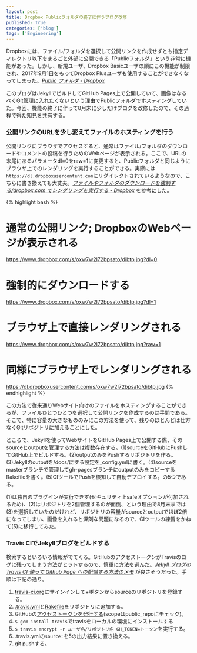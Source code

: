 ```yaml
---
layout: post
title: Dropbox Publicフォルダの終了に伴うブログ改修
published: True
categories: ['blog']
tags: ['Engineering']
---
```


Dropboxには、ファイル/フォルダを選択して公開リンクを作成せずとも指定ディレクトリ以下をまるごと外部に公開できる「Publicフォルダ」という非常に機能があった。しかし、新規ユーザ、Dropbox Basicユーザの順にこの機能が制限され、2017年9月1日をもってDropbox Plusユーザも使用することができなくなってしまった。<cite>[Public フォルダ - Dropbox](https://www.dropbox.com/ja/help/files-folders/public-folder)</cite>

このブログはJekyllでビルドしてGitHub Pages上で公開していて、画像はなるべくGit管理に入れたくないという理由でPublicフォルダでホスティングしていた。今回、機能の終了に伴って8月末に少しだけブログを改修したので、その過程で得た知見を共有する。

### 公開リンクのURLを少し変えてファイルのホスティングを行う

公開リンクにブラウザでアクセスすると、通常はファイル/フォルダのダウンロードやコメントの投稿を行うためのWebページが表示される。ここで、URLの末尾にあるパラメータdl=0をraw=1に変更すると、Publicフォルダと同じようにブラウザ上でのレンダリングを実行することができる。実際には```https://dl.dropboxusercontent.com```にリダイレクトされているようなので、こちらに書き換えても大丈夫。<cite>[ファイルやフォルダのダウンロードを強制する/dropbox.com でレンダリングを実行する - Dropbox](https://www.dropbox.com/help/desktop-web/force-download)</cite> を参考にした。

{% highlight bash %}
# 通常の公開リンク; DropboxのWebページが表示される
https://www.dropbox.com/s/oxw7w2l72bpsato/dibtp.jpg?dl=0

# 強制的にダウンロードする
https://www.dropbox.com/s/oxw7w2l72bpsato/dibtp.jpg?dl=1

# ブラウザ上で直接レンダリングされる
https://www.dropbox.com/s/oxw7w2l72bpsato/dibtp.jpg?raw=1

# 同様にブラウザ上でレンダリングされる
https://dl.dropboxusercontent.com/s/oxw7w2l72bpsato/dibtp.jpg
{% endhighlight %}

この方法で従来通りWebサイト向けのファイルをホスティングすることができるが、ファイルひとつひとつを選択して公開リンクを作成するのは手間である。そこで、特に容量の大きなもののみにこの方法を使って、残りのほとんどは仕方なくGitリポジトリに加えることにした。

ところで、Jekyllを使ってWebサイトをGitHub Pages上で公開する際、そのsourceとoutputを管理する方法は複数存在する。(1)sourceをGitHubにPushしてGitHub上でビルドする。(2)outputのみをPushするリポジトリを作る。(3)Jekyllのoutputを/docs/にする設定を_config.ymlに書く。(4)sourceをmasterブランチで管理してgh-pagesブランチにoutputのみをコピーするRakefileを書く。(5)CIツールでPushを検知して自動デプロイする。の5つである。

(1)は独自のプラグインが実行できず(セキュリティ上safeオプションが付加されるため)、(2)はリポジトリを2個管理するのが面倒、という理由で8月末までは(3)を選択していたのだけれど、リポジトリの容量がsourceとoutputでほぼ2倍になってしまい、画像を入れると深刻な問題になるので、CIツールの練習をかねて(5)に移行してみた。

### Travis CIでJekyllブログをビルドする

検索するといろいろ情報がでてくる。GitHubのアクセストークンがTravisのログに残ってしまう方法がヒットするので、慎重に方法を選んだ。<cite>[Jekyll ブログの Travis CI 使って Github Page への配備する方法のメモ](https://cat-in-136.github.io/2015/04/jekyll-travis-ci-github-pages-deployment.html)</cite> が良さそうだった。手順は下記の通り。

1. [travis-ci.org](https://travis-ci.org/)にサインインして+ボタンからsourceのリポジトリを登録する。
1. [.travis.yml](https://github.com/shoya140/shoya.io/blob/master/.travis.yml)と[Rakefile](https://github.com/shoya140/shoya.io/blob/master/Rakefile)をリポジトリに追加する。
1. GitHubの[アクセストークンを発行する](https://github.com/settings/tokens/new)(scopeはpublic_repoにチェック)。
1. ```$ gem install travis```でtravisをローカルの環境にインストールする
1. ```$ travis encrypt -r ユーザ名/リポジトリ名 GH_TOKEN=トークン```を実行する。
1. .travis.ymlの```source:```を5の出力結果に置き換える。
1. git pushする。
